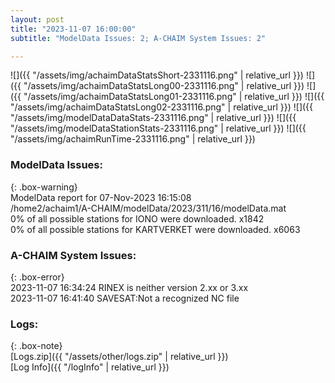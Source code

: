 ```yaml
---
layout: post
title: "2023-11-07 16:00:00"
subtitle: "ModelData Issues: 2; A-CHAIM System Issues: 2"

---
```


![]({{ "/assets/img/achaimDataStatsShort-2331116.png" | relative_url }})
![]({{ "/assets/img/achaimDataStatsLong00-2331116.png" | relative_url }})
![]({{ "/assets/img/achaimDataStatsLong01-2331116.png" | relative_url }})
![]({{ "/assets/img/achaimDataStatsLong02-2331116.png" | relative_url }})
![]({{ "/assets/img/modelDataDataStats-2331116.png" | relative_url }})
![]({{ "/assets/img/modelDataStationStats-2331116.png" | relative_url }})
![]({{ "/assets/img/achaimRunTime-2331116.png" | relative_url }})


### ModelData Issues:  
  
{: .box-warning}  
 ModelData report for 07-Nov-2023 16:15:08   
 /home2/achaim1/A-CHAIM/modelData/2023/311/16/modelData.mat   
 0% of all possible stations for IONO were downloaded. x1842   
 0% of all possible stations for KARTVERKET were downloaded. x6063   
  
### A-CHAIM System Issues:  
  
{: .box-error}  
2023-11-07 16:34:24 RINEX is neither version 2.xx or 3.xx  
2023-11-07 16:41:40 SAVESAT:Not a recognized NC file  

### Logs:  
  
{: .box-note}  
[Logs.zip]({{ "/assets/other/logs.zip" | relative_url }})  
[Log Info]({{ "/logInfo" | relative_url }})  
